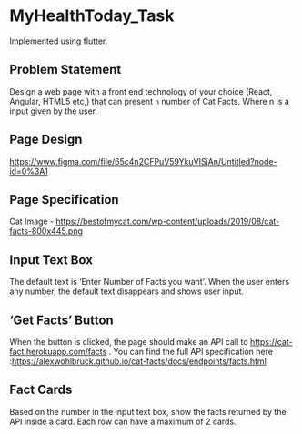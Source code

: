 # MyHealthToday_Task

Implemented using flutter.


## Problem Statement 

Design a web page with a front end technology of your choice (React, Angular, HTML5 etc,) that can present `n` number of Cat Facts. Where n is a input given by the user.


## Page Design  

https://www.figma.com/file/65c4n2CFPuV59YkuVISjAn/Untitled?node-id=0%3A1   


## Page Specification 

Cat Image - https://bestofmycat.com/wp-content/uploads/2019/08/cat-facts-800x445.png


## Input Text Box 

The default text is ‘Enter Number of Facts you want’. When the user enters any number, the default text disappears and shows user input. 


## ‘Get Facts’ Button 

When the button is clicked, the page should make an API call to https://cat-fact.herokuapp.com/facts . 
You can find the full API specification here :https://alexwohlbruck.github.io/cat-facts/docs/endpoints/facts.html 

## Fact Cards 

Based on the number in the input text box, show the facts returned by the API inside a card. Each row can have a maximum of 2 cards.
